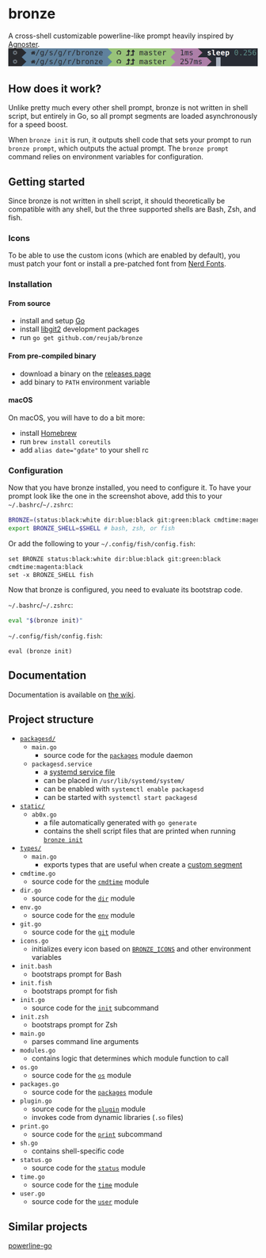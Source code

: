 # bronze
A cross-shell customizable powerline-like prompt heavily inspired by [Agnoster](https://github.com/agnoster/agnoster-zsh-theme).<br/>
![](./sleep.png)

## How does it work?
Unlike pretty much every other shell prompt, bronze is not written in shell script, but entirely in Go, so all prompt segments are loaded asynchronously for a speed boost.

When `bronze init` is run, it outputs shell code that sets your prompt to run `bronze prompt`, which outputs the actual prompt. The `bronze prompt` command relies on environment variables for configuration.

## Getting started
Since bronze is not written in shell script, it should theoretically be compatible with any shell, but the three supported shells are Bash, Zsh, and fish.

### Icons
To be able to use the custom icons (which are enabled by default), you must patch your font or install a pre-patched font from [Nerd Fonts](https://github.com/ryanoasis/nerd-fonts).

### Installation
#### From source
* install and setup [Go](https://golang.org/)
* install [libgit2](https://libgit2.github.com/) development packages
* run `go get github.com/reujab/bronze`

#### From pre-compiled binary
* download a binary on the [releases page](https://github.com/reujab/bronze/releases)
* add binary to `PATH` environment variable

#### macOS
On macOS, you will have to do a bit more:
* install [Homebrew](https://brew.sh/)
* run `brew install coreutils`
* add `alias date="gdate"` to your shell rc

### Configuration
Now that you have bronze installed, you need to configure it. To have your prompt look like the one in the screenshot above, add this to your `~/.bashrc`/`~/.zshrc`:
```sh
BRONZE=(status:black:white dir:blue:black git:green:black cmdtime:magenta:black)
export BRONZE_SHELL=$SHELL # bash, zsh, or fish
```

Or add the following to your `~/.config/fish/config.fish`:
```fish
set BRONZE status:black:white dir:blue:black git:green:black cmdtime:magenta:black
set -x BRONZE_SHELL fish
```

Now that bronze is configured, you need to evaluate its bootstrap code.

`~/.bashrc`/`~/.zshrc`:
```sh
eval "$(bronze init)"
```

`~/.config/fish/config.fish`:
```fish
eval (bronze init)
```

## Documentation
Documentation is available on [the wiki](https://github.com/reujab/bronze/wiki).

## Project structure
* [`packagesd/`](packagesd)
	* `main.go`
		* source code for the [`packages`](https://github.com/reujab/bronze/wiki/Packages) module daemon
	* `packagesd.service`
		* a [systemd service file](https://www.freedesktop.org/software/systemd/man/systemd.service.html)
		* can be placed in `/usr/lib/systemd/system/`
		* can be enabled with `systemctl enable packagesd`
		* can be started with `systemctl start packagesd`
* [`static/`](static)
	* `ab0x.go`
		* a file automatically generated with `go generate`
		* contains the shell script files that are printed when running [`bronze init`](https://github.com/reujab/bronze/wiki#init)
* [`types/`](types)
	* `main.go`
		* exports types that are useful when create a [custom segment](https://github.com/reujab/bronze/wiki/Plugin)
* `cmdtime.go`
	* source code for the [`cmdtime`](https://github.com/reujab/bronze/wiki/Command-Time) module
* `dir.go`
	* source code for the [`dir`](https://github.com/reujab/bronze/wiki/Directory) module
* `env.go`
	* source code for the [`env`](https://github.com/reujab/bronze/wiki/Environment-Variable) module
* `git.go`
	* source code for the [`git`](https://github.com/reujab/bronze/wiki/Git) module
* `icons.go`
	* initializes every icon based on [`BRONZE_ICONS`](https://github.com/reujab/bronze/wiki#bronze_icons) and other environment variables
* `init.bash`
	* bootstraps prompt for Bash
* `init.fish`
	* bootstraps prompt for fish
* `init.go`
	* source code for the [`init`](https://github.com/reujab/bronze/wiki#init) subcommand
* `init.zsh`
	* bootstraps prompt for Zsh
* `main.go`
	* parses command line arguments
* `modules.go`
	* contains logic that determines which module function to call
* `os.go`
	* source code for the [`os`](https://github.com/reujab/bronze/wiki/OS) module
* `packages.go`
	* source code for the [`packages`](https://github.com/reujab/bronze/wiki/Packages) module
* `plugin.go`
	* source code for the [`plugin`](https://github.com/reujab/bronze/wiki/Plugin) module
	* invokes code from dynamic libraries (`.so` files)
* `print.go`
	* source code for the [`print`](https://github.com/reujab/bronze/wiki#print) subcommand
* `sh.go`
	* contains shell-specific code
* `status.go`
	* source code for the [`status`](https://github.com/reujab/bronze/wiki/Status) module
* `time.go`
	* source code for the [`time`](https://github.com/reujab/bronze/wiki/Time) module
* `user.go`
	* source code for the [`user`](https://github.com/reujab/bronze/wiki/User) module

## Similar projects
[powerline-go](https://github.com/justjanne/powerline-go)
